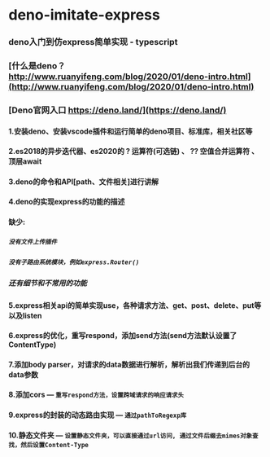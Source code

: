 # deno-imitate-express

### deno入门到仿express简单实现 - typescript

### [什么是deno？http://www.ruanyifeng.com/blog/2020/01/deno-intro.html](http://www.ruanyifeng.com/blog/2020/01/deno-intro.html)

### [Deno官网入口 https://deno.land/](https://deno.land/)

#### 1.安装deno、安装vscode插件和运行简单的deno项目、标准库，相关社区等

#### 2.es2018的异步迭代器、es2020的 ? 运算符(可选链) 、 ?? 空值合并运算符 、 顶层await

#### 3.deno的命令和API[path、文件相关]进行讲解

#### 4.deno的实现express的功能的描述
#### 缺少: 
##### ```没有文件上传插件```
##### ```没有子路由系统模块，例如express.Router()```
##### 还有细节和不常用的功能

#### 5.express相关api的简单实现use，各种请求方法、get、post、delete、put等以及listen

#### 6.express的优化，重写respond，添加send方法(send方法默认设置了ContentType)

#### 7.添加body parser，对请求的data数据进行解析，解析出我们传递到后台的data参数

#### 8.添加cors — ```重写respond方法，设置跨域请求的响应请求头```

#### 9.express的封装的动态路由实现 — ```通过pathToRegexp库```

#### 10.静态文件夹  — ```设置静态文件夹，可以直接通过url访问, 通过文件后缀去mimes对象查找，然后设置Content-Type```

